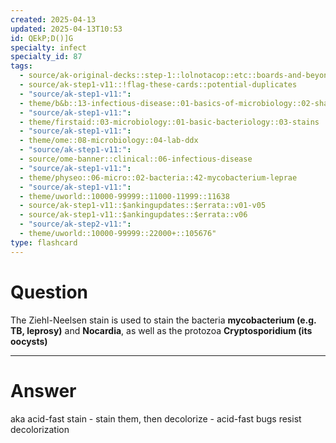```yaml
---
created: 2025-04-13
updated: 2025-04-13T10:53
id: QEkP;D()]G
specialty: infect
specialty_id: 87
tags:
  - source/ak-original-decks::step-1::lolnotacop::etc::boards-and-beyond-micro::basics-of-micro
  - source/ak-step1-v11::!flag-these-cards::potential-duplicates
  - "source/ak-step1-v11:": 
  - theme/b&b::13-infectious-disease::01-basics-of-microbiology::02-shapes-&-stains
  - "source/ak-step1-v11:": 
  - theme/firstaid::03-microbiology::01-basic-bacteriology::03-stains
  - "source/ak-step1-v11:": 
  - theme/ome::08-microbiology::04-lab-ddx
  - "source/ak-step1-v11:": 
  - source/ome-banner::clinical::06-infectious-disease
  - "source/ak-step1-v11:": 
  - theme/physeo::06-micro::02-bacteria::42-mycobacterium-leprae
  - "source/ak-step1-v11:": 
  - theme/uworld::10000-99999::11000-11999::11638
  - source/ak-step1-v11::$ankingupdates::$errata::v01-v05
  - source/ak-step1-v11::$ankingupdates::$errata::v06
  - "source/ak-step2-v11:": 
  - theme/uworld::10000-99999::22000+::105676"
type: flashcard
---
```


# Question
The Ziehl-Neelsen stain is used to stain the bacteria **mycobacterium (e.g. TB, leprosy)** and **Nocardia**, as well as the protozoa **Cryptosporidium (its oocysts)**

---

# Answer
aka acid-fast stain - stain them, then decolorize - acid-fast bugs resist decolorization